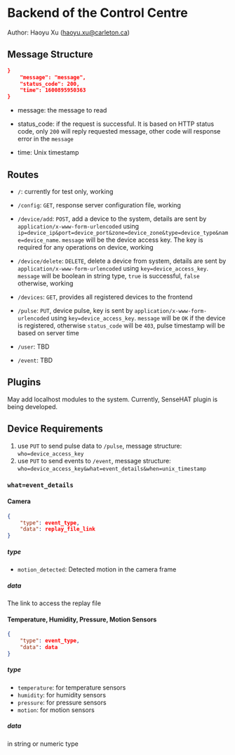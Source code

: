 # Backend of the Control Centre

Author: Haoyu Xu (haoyu.xu@carleton.ca)

## Message Structure

```` json
}
    "message": "message",
    "status_code": 200,
    "time": 1600895950363
}
````

- message: the message to read

- status_code: if the request is successful. It is based on HTTP status code, only `200` will reply requested message, other code will response error in the `message`

- time: Unix timestamp

## Routes

- `/`: currently for test only, working

- `/config`: `GET`, response server configuration file, working

- `/device/add`: `POST`, add a device to the system, details are sent by `application/x-www-form-urlencoded` using `ip=device_ip&port=device_port&zone=device_zone&type=device_type&name=device_name`. `message` will be the device access key. The key is required for any operations on device, working

- `/device/delete`: `DELETE`, delete a device from system, details are sent by `application/x-www-form-urlencoded` using `key=device_access_key`. `message` will be boolean in string type, `true` is successful, `false` otherwise, working

- `/devices`: `GET`, provides all registered devices to the frontend

- `/pulse`: `PUT`, device pulse, key is sent by `application/x-www-form-urlencoded` using `key=device_access_key`. `message` will be `OK` if the device is registered, otherwise `status_code` will be `403`, pulse timestamp will be based on server time

- `/user`: TBD

- `/event`: TBD

## Plugins

May add localhost modules to the system. Currently, SenseHAT plugin is being developed.

## Device Requirements

1. use `PUT` to send pulse data to `/pulse`, message structure: `who=device_access_key`
2. use `PUT` to send events to `/event`, message structure: `who=device_access_key&what=event_details&when=unix_timestamp`

### `what=event_details`

#### Camera

``` json
{
    "type": event_type,
    "data": replay_file_link
}
```

##### type

- `motion_detected`: Detected motion in the camera frame

##### data

The link to access the replay file

#### Temperature, Humidity, Pressure, Motion Sensors

``` json
{
    "type": event_type,
    "data": data
}
```

##### type

- `temperature`: for temperature sensors
- `humidity`: for humidity sensors
- `pressure`: for pressure sensors
- `motion`: for motion sensors

##### data

in string or numeric type 